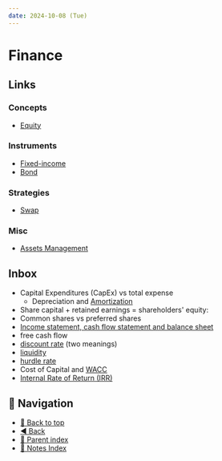 ```yaml
---
date: 2024-10-08 (Tue)
---
```


# Finance

## Links

### Concepts

- [Equity](BasicConcepts/equity.md)

### Instruments

- [Fixed-income](Instruments/fixed-income.md)
- [Bond](Instruments/bond.md)

### Strategies

- [Swap](Strategy/swap.md)

### Misc

- [Assets Management](assets-management.md)

## Inbox

- Capital Expenditures (CapEx) vs total expense
  - Depreciation and
    [Amortization](https://www.investopedia.com/terms/a/amortization.asp)
- Share capital + retained earnings = shareholders' equity:
- Common shares vs preferred shares
- [Income statement, cash flow statement and balance sheet](https://corporatefinanceinstitute.com/resources/accounting/three-financial-statements/)
- free cash flow
- [discount rate](https://www.investopedia.com/terms/d/discountrate.asp) (two
  meanings)
- [liquidity](https://www.investopedia.com/terms/l/liquidity.asp)
- [hurdle rate](https://www.investopedia.com/terms/h/hurdlerate.asp)
- Cost of Capital and [WACC](https://www.investopedia.com/terms/w/wacc.asp)
- [Internal Rate of Return (IRR)](https://www.investopedia.com/terms/i/irr.asp)

## 🧭 Navigation

- [🔼 Back to top](#finance)
- [◀️ Back](../index.md)
- [🔖 Parent index](../index.md)
- [📑 Notes Index](../index.md)
